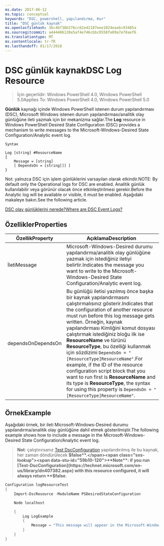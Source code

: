 ```yaml
---
ms.date: 2017-06-12
ms.topic: conceptual
keywords: "DSC, powershell, yapılandırma, Kur"
title: "DSC günlük kaynak"
ms.openlocfilehash: 3bc4bf38b376cc62e42107eee1024eaabc93485a
ms.sourcegitcommit: a444406120e5af4e746cbbc0558fe89a7e78aef6
ms.translationtype: MT
ms.contentlocale: tr-TR
ms.lasthandoff: 01/17/2018
---
```

# <a name="dsc-log-resource"></a><span data-ttu-id="59b10-103">DSC günlük kaynak</span><span class="sxs-lookup"><span data-stu-id="59b10-103">DSC Log Resource</span></span> 

> <span data-ttu-id="59b10-104">İçin geçerlidir: Windows PowerShell 4.0, Windows PowerShell 5.0</span><span class="sxs-lookup"><span data-stu-id="59b10-104">Applies To: Windows PowerShell 4.0, Windows PowerShell 5.0</span></span>

<span data-ttu-id="59b10-105">__Günlük__ kaynağı içinde Windows PowerShell istenen durum yapılandırması (DSC), Microsoft Windows istenen durum yapılandırması/analitik olay günlüğüne ileti yazmak için bir mekanizma sağlar.</span><span class="sxs-lookup"><span data-stu-id="59b10-105">The __Log__ resource in Windows PowerShell Desired State Configuration (DSC) provides a mechanism to write messages to the Microsoft-Windows-Desired State Configuration/Analytic event log.</span></span>

```
Syntax

Log [string] #ResourceName
{
    Message = [string]
    [ DependsOn = [string[]] ]
}
```

<span data-ttu-id="59b10-106">Not: yalnızca DSC için işlem günlüklerini varsayılan olarak etkindir.</span><span class="sxs-lookup"><span data-stu-id="59b10-106">NOTE: By default only the Operational logs for DSC are enabled.</span></span>
<span data-ttu-id="59b10-107">Analitik günlük kullanılabilir veya görünür olacak önce etkinleştirilmesi gerekir.</span><span class="sxs-lookup"><span data-stu-id="59b10-107">Before the Analytic log will be available or visible, it must be enabled.</span></span>
<span data-ttu-id="59b10-108">Aşağıdaki makaleye bakın.</span><span class="sxs-lookup"><span data-stu-id="59b10-108">See the following article.</span></span>

[<span data-ttu-id="59b10-109">DSC olay günlüklerini nerede?</span><span class="sxs-lookup"><span data-stu-id="59b10-109">Where are DSC Event Logs?</span></span>](https://msdn.microsoft.com/en-us/powershell/dsc/troubleshooting#where-are-dsc-event-logs)

## <a name="properties"></a><span data-ttu-id="59b10-110">Özellikler</span><span class="sxs-lookup"><span data-stu-id="59b10-110">Properties</span></span>
|  <span data-ttu-id="59b10-111">Özellik</span><span class="sxs-lookup"><span data-stu-id="59b10-111">Property</span></span>  |  <span data-ttu-id="59b10-112">Açıklama</span><span class="sxs-lookup"><span data-stu-id="59b10-112">Description</span></span>   | 
|---|---| 
| <span data-ttu-id="59b10-113">İleti</span><span class="sxs-lookup"><span data-stu-id="59b10-113">Message</span></span>| <span data-ttu-id="59b10-114">Microsoft-Windows-Desired durumu yapılandırma/analitik olay günlüğüne yazmak için istediğiniz iletiyi belirtir.</span><span class="sxs-lookup"><span data-stu-id="59b10-114">Indicates the message you want to write to the Microsoft-Windows-Desired State Configuration/Analytic event log.</span></span>| 
| <span data-ttu-id="59b10-115">dependsOn</span><span class="sxs-lookup"><span data-stu-id="59b10-115">DependsOn</span></span> | <span data-ttu-id="59b10-116">Bu günlüğü iletisi yazılmış önce başka bir kaynak yapılandırmasını çalıştırmalısınız gösterir.</span><span class="sxs-lookup"><span data-stu-id="59b10-116">Indicates that the configuration of another resource must run before this log message gets written.</span></span> <span data-ttu-id="59b10-117">Örneğin, kaynak yapılandırması Kimliğini komut dosyası çalıştırmak istediğiniz bloğu ilk ise __ResourceName__ ve türünü __ResourceType__, bu özelliği kullanmak için sözdizimi `DependsOn = "[ResourceType]ResourceName"`.</span><span class="sxs-lookup"><span data-stu-id="59b10-117">For example, if the ID of the resource configuration script block that you want to run first is __ResourceName__ and its type is __ResourceType__, the syntax for using this property is `DependsOn = "[ResourceType]ResourceName"`.</span></span>| 

## <a name="example"></a><span data-ttu-id="59b10-118">Örnek</span><span class="sxs-lookup"><span data-stu-id="59b10-118">Example</span></span>

<span data-ttu-id="59b10-119">Aşağıdaki örnek, bir ileti Microsoft-Windows-Desired durumu yapılandırma/analitik olay günlüğüne dahil etmek gösterilmiştir.</span><span class="sxs-lookup"><span data-stu-id="59b10-119">The following example shows how to include a message in the Microsoft-Windows-Desired State Configuration/Analytic event log.</span></span>

> <span data-ttu-id="59b10-120">**Not**: çalıştırırsanız [Test DscConfiguration](https://technet.microsoft.com/en-us/library/dn407382.aspx) yapılandırılmış ile bu kaynak, her zaman döndürülecek **$false**.</span><span class="sxs-lookup"><span data-stu-id="59b10-120">**Note**: if you run [Test-DscConfiguration](https://technet.microsoft.com/en-us/library/dn407382.aspx) with this resource configured, it will always return **$false**.</span></span>

```powershell 
Configuration logResourceTest
{
    Import-DscResource -ModuleName PSDesiredStateConfiguration

    Node localhost

    {
        Log LogExample
        {
            Message = "This message will appear in the Microsoft-Windows-Desired State Configuration/Analytic event log."
        }
    }
}
```

